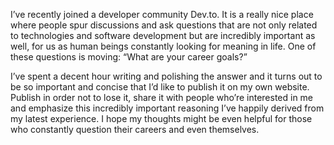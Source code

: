 I’ve recently joined a developer community Dev.to. It is a really nice place where people spur discussions and ask questions that are not only related to technologies and software development but are incredibly important as well, for us as human beings constantly looking for meaning in life. One of these questions is moving: “What are your career goals?”

I’ve spent a decent hour writing and polishing the answer and it turns out to be so important and concise that I’d like to publish it on my own website. Publish in order not to lose it, share it with people who’re interested in me and emphasize this incredibly important reasoning I’ve happily derived from my latest experience. I hope my thoughts might be even helpful for those who constantly question their careers and even themselves.
